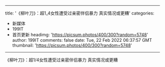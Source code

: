 
---
title: '《柳叶刀》：超1_4女性遭受过亲密伴侣暴力 真实情况或更糟'
categories: 
 - 新媒体
 - 199IT
 - 首页更新
headimg: 'https://picsum.photos/400/300?random=5748'
author: 199IT
comments: false
date: Tue, 22 Feb 2022 06:37:57 GMT
thumbnail: 'https://picsum.photos/400/300?random=5748'
---

<div>   
《柳叶刀》：超1/4女性遭受过亲密伴侣暴力 真实情况或更糟  
</div>
            